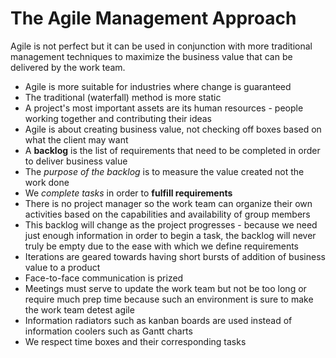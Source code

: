 # The Agile Management Approach
Agile is not perfect but it can be used in conjunction with more traditional management techniques to
maximize the business value that can be delivered by the work team.
- Agile is more suitable for industries where change is guaranteed
- The traditional (waterfall) method is more static
- A project's most important assets are its human resources - people working together and contributing their ideas
- Agile is about creating business value, not checking off boxes based on what the client
may want
- A **backlog** is the list of requirements that need to be completed in order to deliver business value
- The *purpose of the backlog* is to measure the value created not the work done
- We *complete tasks* in order to **fulfill requirements**
- There is no project manager so the work team can organize their own activities based on 
the capabilities and availability of group members
- This backlog will change as the project progresses - because we need just enough information in order to
begin a task, the backlog will never truly be empty due to the ease with which we define requirements
- Iterations are geared towards having short bursts of addition of business value to a product
- Face-to-face communication is prized
- Meetings must serve to update the work team but not be too long or require much prep time because such an
environment is sure to make the work team detest agile
- Information radiators such as kanban boards are used instead of information coolers such as
Gantt charts
- We respect time boxes and their corresponding tasks
